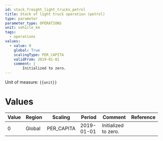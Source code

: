 ```yaml
---
id: stock_freight_light_trucks_petrol
title: Stock of light truck operation (petrol)
type: parameter
parameter_type: OPERATIONS
unit: vehicle_km
tags:
  - operations
values:
  - value: 0
    global: True
    scalingType: PER_CAPITA
    validFrom: 2019-01-01
    comment: |
        Initialized to zero.
---
```



Unit of measure: `{{unit}}`


# Values


| Value | Region | Scaling | Period | Comment | Reference |
|-------|--------|---------|--------|---------|-----------|
| 0 | Global | PER_CAPITA | 2019-01-01 | Initialized to zero. |  |



